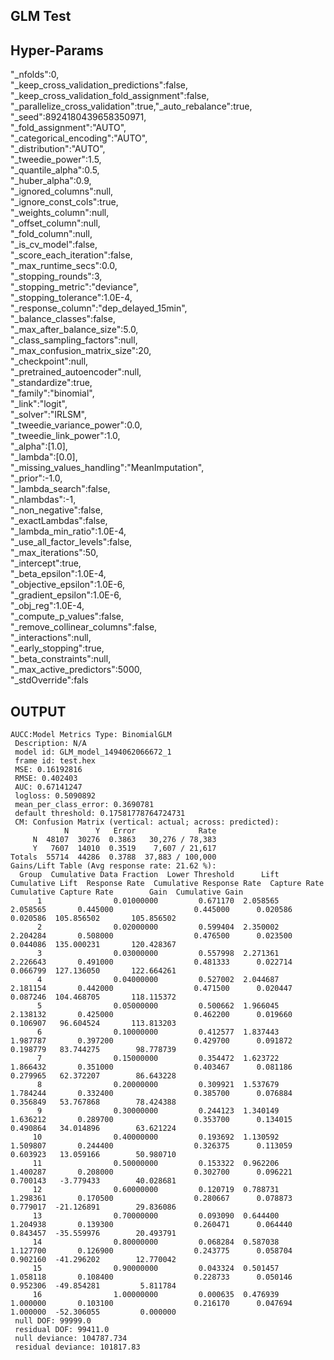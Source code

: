 GLM Test
--------

## Hyper-Params


"_nfolds":0,  
"_keep_cross_validation_predictions":false,  
"_keep_cross_validation_fold_assignment":false,  
"_parallelize_cross_validation":true,"_auto_rebalance":true,
"_seed":8924180439658350971,  
"_fold_assignment":"AUTO",  
"_categorical_encoding":"AUTO",  
"_distribution":"AUTO",  
"_tweedie_power":1.5,  
"_quantile_alpha":0.5,  
"_huber_alpha":0.9,  
"_ignored_columns":null,  
"_ignore_const_cols":true,  
"_weights_column":null,  
"_offset_column":null,  
"_fold_column":null,  
"_is_cv_model":false,  
"_score_each_iteration":false,  
"_max_runtime_secs":0.0,  
"_stopping_rounds":3,  
"_stopping_metric":"deviance",  
"_stopping_tolerance":1.0E-4,  
"_response_column":"dep_delayed_15min",  
"_balance_classes":false,  
"_max_after_balance_size":5.0,  
"_class_sampling_factors":null,  
"_max_confusion_matrix_size":20,  
"_checkpoint":null,  
"_pretrained_autoencoder":null,  
"_standardize":true,  
"_family":"binomial",  
"_link":"logit",  
"_solver":"IRLSM",  
"_tweedie_variance_power":0.0,  
"_tweedie_link_power":1.0,  
"_alpha":[1.0],  
"_lambda":[0.0],  
"_missing_values_handling":"MeanImputation",  
"_prior":-1.0,  
"_lambda_search":false,  
"_nlambdas":-1,  
"_non_negative":false,  
"_exactLambdas":false,  
"_lambda_min_ratio":1.0E-4,  
"_use_all_factor_levels":false,  
"_max_iterations":50,  
"_intercept":true,  
"_beta_epsilon":1.0E-4,  
"_objective_epsilon":1.0E-6,  
"_gradient_epsilon":1.0E-6,  
"_obj_reg":1.0E-4,  
"_compute_p_values":false,  
"_remove_collinear_columns":false,  
"_interactions":null,  
"_early_stopping":true,  
"_beta_constraints":null,  
"_max_active_predictors":5000,  
"_stdOverride":fals  


## OUTPUT

```
AUCC:Model Metrics Type: BinomialGLM
 Description: N/A
 model id: GLM_model_1494062066672_1
 frame id: test.hex
 MSE: 0.16192816
 RMSE: 0.402403
 AUC: 0.67141247
 logloss: 0.5090892
 mean_per_class_error: 0.3690781
 default threshold: 0.17581778764724731
 CM: Confusion Matrix (vertical: actual; across: predicted):
            N      Y   Error              Rate
     N  48107  30276  0.3863   30,276 / 78,383
     Y   7607  14010  0.3519    7,607 / 21,617
Totals  55714  44286  0.3788  37,883 / 100,000
Gains/Lift Table (Avg response rate: 21.62 %):
  Group  Cumulative Data Fraction  Lower Threshold      Lift  Cumulative Lift  Response Rate  Cumulative Response Rate  Capture Rate  Cumulative Capture Rate        Gain  Cumulative Gain
      1                0.01000000         0.671170  2.058565         2.058565       0.445000                  0.445000      0.020586                 0.020586  105.856502       105.856502
      2                0.02000000         0.599404  2.350002         2.204284       0.508000                  0.476500      0.023500                 0.044086  135.000231       120.428367
      3                0.03000000         0.557998  2.271361         2.226643       0.491000                  0.481333      0.022714                 0.066799  127.136050       122.664261
      4                0.04000000         0.527002  2.044687         2.181154       0.442000                  0.471500      0.020447                 0.087246  104.468705       118.115372
      5                0.05000000         0.500662  1.966045         2.138132       0.425000                  0.462200      0.019660                 0.106907   96.604524       113.813203
      6                0.10000000         0.412577  1.837443         1.987787       0.397200                  0.429700      0.091872                 0.198779   83.744275        98.778739
      7                0.15000000         0.354472  1.623722         1.866432       0.351000                  0.403467      0.081186                 0.279965   62.372207        86.643228
      8                0.20000000         0.309921  1.537679         1.784244       0.332400                  0.385700      0.076884                 0.356849   53.767868        78.424388
      9                0.30000000         0.244123  1.340149         1.636212       0.289700                  0.353700      0.134015                 0.490864   34.014896        63.621224
     10                0.40000000         0.193692  1.130592         1.509807       0.244400                  0.326375      0.113059                 0.603923   13.059166        50.980710
     11                0.50000000         0.153322  0.962206         1.400287       0.208000                  0.302700      0.096221                 0.700143   -3.779433        40.028681
     12                0.60000000         0.120719  0.788731         1.298361       0.170500                  0.280667      0.078873                 0.779017  -21.126891        29.836086
     13                0.70000000         0.093090  0.644400         1.204938       0.139300                  0.260471      0.064440                 0.843457  -35.559976        20.493791
     14                0.80000000         0.068284  0.587038         1.127700       0.126900                  0.243775      0.058704                 0.902160  -41.296202        12.770042
     15                0.90000000         0.043324  0.501457         1.058118       0.108400                  0.228733      0.050146                 0.952306  -49.854281         5.811784
     16                1.00000000         0.000635  0.476939         1.000000       0.103100                  0.216170      0.047694                 1.000000  -52.306055         0.000000
 null DOF: 99999.0
 residual DOF: 99411.0
 null deviance: 104787.734
 residual deviance: 101817.83

```